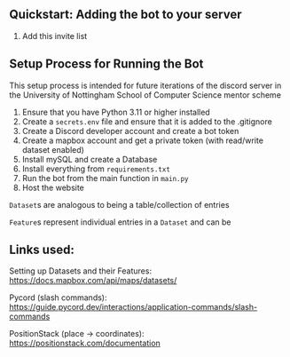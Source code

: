 
## Quickstart: Adding the bot to your server
1. Add this invite list

## Setup Process for Running the Bot

This setup process is intended for future iterations of the discord server in the University of Nottingham School of Computer Science mentor scheme

1. Ensure that you have Python 3.11 or higher installed
2. Create a `secrets.env` file and ensure that it is added to the .gitignore
3. Create a Discord developer account and create a bot token
4. Create a mapbox account and get a private token (with read/write dataset enabled)
5. Install mySQL and create a Database 
6. Install everything from `requirements.txt`
7. Run the bot from the main function in `main.py`
8. Host the website

`Dataset`s are analogous to being a table/collection of entries

`Feature`s represent individual entries in a `Dataset` and can be 

## Links used:
Setting up Datasets and their Features: https://docs.mapbox.com/api/maps/datasets/

Pycord (slash commands): https://guide.pycord.dev/interactions/application-commands/slash-commands

PositionStack (place -> coordinates): https://positionstack.com/documentation